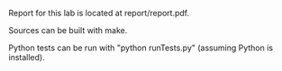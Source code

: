 Report for this lab is located at report/report.pdf.

Sources can be built with make.

Python tests can be run with "python runTests.py" (assuming Python is installed).
